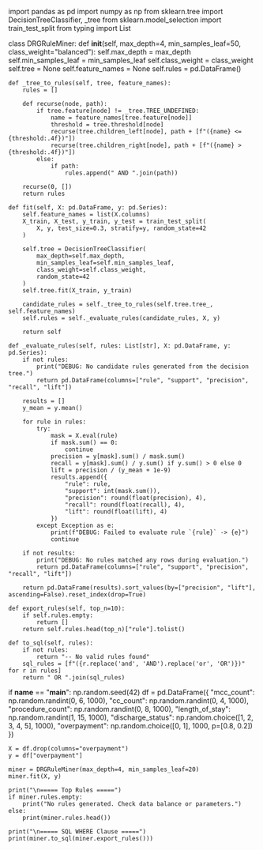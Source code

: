 import pandas as pd
import numpy as np
from sklearn.tree import DecisionTreeClassifier, _tree
from sklearn.model_selection import train_test_split
from typing import List

class DRGRuleMiner:
    def __init__(self, max_depth=4, min_samples_leaf=50, class_weight="balanced"):
        self.max_depth = max_depth
        self.min_samples_leaf = min_samples_leaf
        self.class_weight = class_weight
        self.tree = None
        self.feature_names = None
        self.rules = pd.DataFrame()

    def _tree_to_rules(self, tree, feature_names):
        rules = []

        def recurse(node, path):
            if tree.feature[node] != _tree.TREE_UNDEFINED:
                name = feature_names[tree.feature[node]]
                threshold = tree.threshold[node]
                recurse(tree.children_left[node], path + [f"({name} <= {threshold:.4f})"])
                recurse(tree.children_right[node], path + [f"({name} > {threshold:.4f})"])
            else:
                if path:
                    rules.append(" AND ".join(path))

        recurse(0, [])
        return rules

    def fit(self, X: pd.DataFrame, y: pd.Series):
        self.feature_names = list(X.columns)
        X_train, X_test, y_train, y_test = train_test_split(
            X, y, test_size=0.3, stratify=y, random_state=42
        )

        self.tree = DecisionTreeClassifier(
            max_depth=self.max_depth,
            min_samples_leaf=self.min_samples_leaf,
            class_weight=self.class_weight,
            random_state=42
        )
        self.tree.fit(X_train, y_train)

        candidate_rules = self._tree_to_rules(self.tree.tree_, self.feature_names)
        self.rules = self._evaluate_rules(candidate_rules, X, y)

        return self

    def _evaluate_rules(self, rules: List[str], X: pd.DataFrame, y: pd.Series):
        if not rules:
            print("DEBUG: No candidate rules generated from the decision tree.")
            return pd.DataFrame(columns=["rule", "support", "precision", "recall", "lift"])

        results = []
        y_mean = y.mean()

        for rule in rules:
            try:
                mask = X.eval(rule)
                if mask.sum() == 0:
                    continue
                precision = y[mask].sum() / mask.sum()
                recall = y[mask].sum() / y.sum() if y.sum() > 0 else 0
                lift = precision / (y_mean + 1e-9)
                results.append({
                    "rule": rule,
                    "support": int(mask.sum()),
                    "precision": round(float(precision), 4),
                    "recall": round(float(recall), 4),
                    "lift": round(float(lift), 4)
                })
            except Exception as e:
                print(f"DEBUG: Failed to evaluate rule `{rule}` -> {e}")
                continue

        if not results:
            print("DEBUG: No rules matched any rows during evaluation.")
            return pd.DataFrame(columns=["rule", "support", "precision", "recall", "lift"])

        return pd.DataFrame(results).sort_values(by=["precision", "lift"], ascending=False).reset_index(drop=True)

    def export_rules(self, top_n=10):
        if self.rules.empty:
            return []
        return self.rules.head(top_n)["rule"].tolist()

    def to_sql(self, rules):
        if not rules:
            return "-- No valid rules found"
        sql_rules = [f"({r.replace('and', 'AND').replace('or', 'OR')})" for r in rules]
        return " OR ".join(sql_rules)


if __name__ == "__main__":
    np.random.seed(42)
    df = pd.DataFrame({
        "mcc_count": np.random.randint(0, 6, 1000),
        "cc_count": np.random.randint(0, 4, 1000),
        "procedure_count": np.random.randint(0, 8, 1000),
        "length_of_stay": np.random.randint(1, 15, 1000),
        "discharge_status": np.random.choice([1, 2, 3, 4, 5], 1000),
        "overpayment": np.random.choice([0, 1], 1000, p=[0.8, 0.2])
    })

    X = df.drop(columns="overpayment")
    y = df["overpayment"]

    miner = DRGRuleMiner(max_depth=4, min_samples_leaf=20)
    miner.fit(X, y)

    print("\n===== Top Rules =====")
    if miner.rules.empty:
        print("No rules generated. Check data balance or parameters.")
    else:
        print(miner.rules.head())

    print("\n===== SQL WHERE Clause =====")
    print(miner.to_sql(miner.export_rules()))
